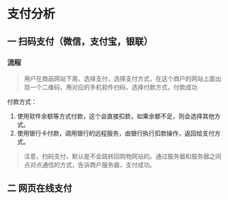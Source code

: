 # 支付分析
## 一 扫码支付（微信，支付宝，银联）
### 流程
> 用户在商品网站下周，选择支付，选择支付方式，在这个商户的网站上面出现一个二维码，用对应的手机软件扫码，选择付款方式，付款成功
        
付款方式：
1. 使用软件余额等方式付款，这个会直接扣款，如果余额不足，则会选择其他方式。
2. 使用银行卡付款，调用银行的远程服务，由银行执行扣款操作，返回给支付方式。 

> 注意，扫码支付，默认是不会跳转回购物网站的。通过服务器和服务器之间点对点通信的方式，告诉商户服务器，支付成功。
    


## 二 网页在线支付